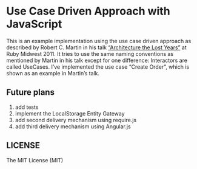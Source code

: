 Use Case Driven Approach with JavaScript
========================================

This is an example implementation using the use case driven approach as described by Robert C. Martin in his talk [“Architecture the Lost Years”](http://www.youtube.com/watch?v=WpkDN78P884) at Ruby Midwest 2011. It tries to use the same naming conventions as mentioned by Martin in his talk except for one difference: Interactors are called UseCases. I’ve implemented the use case “Create Order”, which is shown as an example in Martin’s talk.


Future plans
------------

1. add tests
2. implement the LocalStorage Entity Gateway
3. add second delivery mechanism using require.js
4. add third delivery mechanism using Angular.js


LICENSE
-------

The MIT License (MIT)
